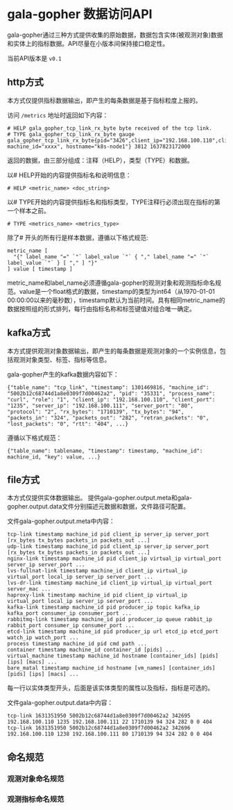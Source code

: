 # gala-gopher 数据访问API

gala-gopher通过三种方式提供收集的原始数据，数据包含实体(被观测对象)数据和实体上的指标数据。API尽量在小版本间保持接口稳定性。

当前API版本是 `v0.1`

## http方式

本方式仅提供指标数据输出，即产生的每条数据是基于指标粒度上报的。

访问 `/metrics` 地址时返回如下内容：

```
# HELP gala_gopher_tcp_link_rx_byte byte received of the tcp link.
# TYPE gala_gopher_tcp_link_rx_byte gauge
gala_gopher_tcp_link_rx_byte{pid="3426",client_ip="192.168.100.110",client_port="1235",server_ip="192.168.100.110",server_port="22", machine_id="xxxx", hostname="k8s-node1"} 3812 1637823172000
```

返回的数据，由三部分组成：注释（HELP），类型（TYPE）和数据。

以# HELP开始的内容提供指标名和说明信息：

```
# HELP <metric_name> <doc_string>
```

以# TYPE开始的内容提供指标名和指标类型，TYPE注释行必须出现在指标的第一个样本之前。

```
# TYPE <metrics_name> <metrics_type>
```

除了# 开头的所有行是样本数据，遵循以下格式规范:

```
metric_name [
  "{" label_name "=" `"` label_value `"` { "," label_name "=" `"` label_value `"` } [ "," ] "}"
] value [ timestamp ]
```

metric_name和label_name必须遵循gala-gopher的观测对象和观测指标命名规范。value是一个float格式的数据，timestamp的类型为int64（从1970-01-01 00:00:00以来的毫秒数），timestamp默认为当前时间。具有相同metric_name的数据按照组的形式排列，每行由指标名称和标签键值对组合唯一确定。

## kafka方式

本方式提供观测对象数据输出，即产生的每条数据是观测对象的一个实例信息，包括观测对象类型、标签、指标等信息。

gala-gopher产生的kafka数据内容如下：

```
{"table_name": "tcp_link", "timestamp": 1301469816, "machine_id": "5002b12c68744d1a8e0309f7d00462a2", "pid": "35331", "process_name": "curl", "role": "1", "client_ip": "192.168.100.110", "client_port": "1235", "server_ip": "192.168.100.111", "server_port": "80", "protocol": "2", "rx_bytes": "1710139", "tx_bytes": "94", "packets_in": "324", "packets_out": "282", "retran_packets": "0", "lost_packets": "0", "rtt": "404", ...}
```

遵循以下格式规范：

```
{"table_name": tablename, "timestamp": timestamp, "machine_id": machine_id, "key": value, ...}
```

## file方式

本方式仅提供实体数据输出。
提供gala-gopher.output.meta和gala-gopher.output.data文件分别描述元数据和数据，文件路径可配置。

文件gala-gopher.output.meta中内容：

```
tcp-link timestamp machine_id pid client_ip server_ip server_port [rx_bytes tx_bytes packets_in packets_out ...]
udp-link timestamp machine_id pid client_ip server_ip server_port [rx_bytes tx_bytes packets_in packets_out ...]
nginx-link timestamp machine_id pid client_ip virtual_ip virtual_port server_ip server_port ...
lvs-fullnat-link timestamp machine_id client_ip virtual_ip virtual_port local_ip server_ip server_port ...
lvs-dr-link timestamp machine_id client_ip virtual_ip virtual_port server_mac ...
haproxy-link timestamp machine_id pid client_ip virtual_ip virtual_port local_ip server_ip server_port ...
kafka-link timestamp machine_id pid producer_ip topic kafka_ip kafka_port consumer_ip consumer_port ...
rabbitmq-link timestamp machine_id pid producer_ip queue rabbit_ip rabbit_port consumer_ip consumer_port ...
etcd-link timestamp machine_id pid producer_ip url etcd_ip etcd_port watch_ip watch_port ...
process timestamp machine_id pid cmd path ...
container timestamp machine_id container_id [pids] ...
virtual_machine timestamp machine_id hostname [container_ids] [pids] [ips] [macs] ...
bare_matal timestamp machine_id hostname [vm_names] [container_ids] [pids] [ips] [macs] ...

```
每一行以实体类型开头，后面是该实体类型的属性以及指标，指标是可选的。

文件gala-gopher.output.data中内容：
```
tcp-link 1631351950 5002b12c68744d1a8e0309f7d00462a2 342695 192.168.100.110 1235 192.168.100.111 22 1710139 94 324 282 0 0 404
tcp-link 1631351950 5002b12c68744d1a8e0309f7d00462a2 342696 192.168.100.110 1238 192.168.100.111 80 1710139 94 324 282 0 0 404
```

## 命名规范

### 观测对象命名规范

### 观测指标命名规范
